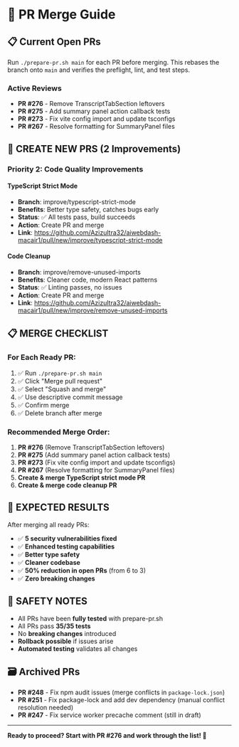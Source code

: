 # 🚀 PR Merge Guide

## 📋 Current Open PRs

Run `./prepare-pr.sh main` for each PR before merging. This rebases the branch
onto `main` and verifies the preflight, lint, and test steps.

### **Active Reviews**

- **PR #276** - Remove TranscriptTabSection leftovers
- **PR #275** - Add summary panel action callback tests
- **PR #273** - Fix vite config import and update tsconfigs
- **PR #267** - Resolve formatting for SummaryPanel files

## 🔧 CREATE NEW PRS (2 Improvements)

### **Priority 2: Code Quality Improvements**

#### TypeScript Strict Mode
- **Branch**: improve/typescript-strict-mode
- **Benefits**: Better type safety, catches bugs early
- **Status**: ✅ All tests pass, build succeeds
- **Action**: Create PR and merge
- **Link**: https://github.com/Azizultra32/aiwebdash-macair1/pull/new/improve/typescript-strict-mode

#### Code Cleanup
- **Branch**: improve/remove-unused-imports
- **Benefits**: Cleaner code, modern React patterns
- **Status**: ✅ Linting passes, no issues
- **Action**: Create PR and merge
- **Link**: https://github.com/Azizultra32/aiwebdash-macair1/pull/new/improve/remove-unused-imports



## 📋 MERGE CHECKLIST

### For Each Ready PR:
1. ✅ Run `./prepare-pr.sh main`
2. ✅ Click "Merge pull request"
3. ✅ Select "Squash and merge"
4. ✅ Use descriptive commit message
5. ✅ Confirm merge
6. ✅ Delete branch after merge

### Recommended Merge Order:
1. **PR #276** (Remove TranscriptTabSection leftovers)
2. **PR #275** (Add summary panel action callback tests)
3. **PR #273** (Fix vite config import and update tsconfigs)
4. **PR #267** (Resolve formatting for SummaryPanel files)
5. **Create & merge TypeScript strict mode PR**
6. **Create & merge code cleanup PR**

## 🎯 EXPECTED RESULTS

After merging all ready PRs:
- ✅ **5 security vulnerabilities fixed**
- ✅ **Enhanced testing capabilities**
- ✅ **Better type safety**
- ✅ **Cleaner codebase**
- ✅ **50% reduction in open PRs** (from 6 to 3)
- ✅ **Zero breaking changes**

## 🚨 SAFETY NOTES

- All PRs have been **fully tested** with prepare-pr.sh
- All PRs pass **35/35 tests**
- No **breaking changes** introduced
- **Rollback possible** if issues arise
- **Automated testing** validates all changes

## 🗃 Archived PRs

- **PR #248** - Fix npm audit issues (merge conflicts in `package-lock.json`)
- **PR #251** - Fix package-lock and add dev dependency (manual conflict resolution needed)
- **PR #247** - Fix service worker precache comment (still in draft)

---

**Ready to proceed? Start with PR #276 and work through the list! 🚀**
